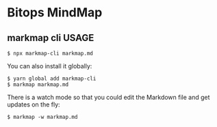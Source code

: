 <!-- markdownlint-disable MD014 MD049 -->
<!-- spell-checker: disable -->
# Bitops MindMap

## markmap cli USAGE

```shell
$ npx markmap-cli markmap.md
```

You can also install it globally:

```shell
$ yarn global add markmap-cli
$ markmap markmap.md
```

There is a watch mode so that you could edit the Markdown file and get updates on the fly:

```shell
$ markmap -w markmap.md
```
